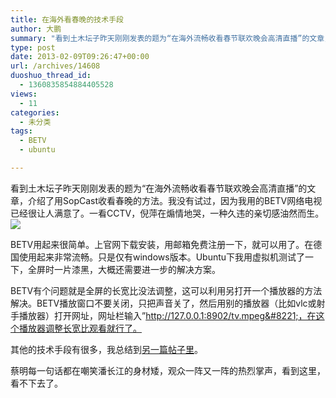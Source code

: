 ```yaml
---
title: 在海外看春晚的技术手段
author: 大鹏
summary: "看到土木坛子昨天刚刚发表的题为“在海外流畅收看春节联欢晚会高清直播”的文章，介绍了用SopCast收看春晚的方法。我没有试过，因为我用的BETV网络电视已经很让人满意了。一看CCTV，倪萍在煽情地哭，一种久违的亲切感油然而生。![][1]"
type: post
date: 2013-02-09T09:26:47+00:00
url: /archives/14608
duoshuo_thread_id:
  - 1360835854884405528
views:
  - 11
categories:
  - 未分类
tags:
  - BETV
  - ubuntu

---
```

看到土木坛子昨天刚刚发表的题为“在海外流畅收看春节联欢晚会高清直播”的文章，介绍了用SopCast收看春晚的方法。我没有试过，因为我用的BETV网络电视已经很让人满意了。一看CCTV，倪萍在煽情地哭，一种久违的亲切感油然而生。![][1]

BETV用起来很简单。上官网下载安装，用邮箱免费注册一下，就可以用了。在德国使用起来非常流畅。只是仅有windows版本。Ubuntu下我用虚拟机测试了一下，全屏时一片漆黑，大概还需要进一步的解决方案。

BETV有个问题就是全屏的长宽比没法调整，这可以利用另打开一个播放器的方法解决。BETV播放窗口不要关闭，只把声音关了，然后用别的播放器（比如vlc或射手播放器）打开网址，网址栏输入&#8221;http://127.0.0.1:8902/tv.mpeg&#8221;，在这个播放器调整长宽比观看就行了。

其他的技术手段有很多，我总结到[另一篇帖子里][2]。

蔡明每一句话都在嘲笑潘长江的身材矮，观众一阵又一阵的热烈掌声，看到这里，看不下去了。

 [1]: https://iebnyq.blu.livefilestore.com/y1prB0ri6xouAMYuyvVp97iu5ZJRLFE5ry2kr2o7UbGWAxuccChYdJbJgq0UWZOsTFZQm4KFehCLLpjytBlv3bgY49fWdJQlw8e/2013-02-09_niping.jpg
 [2]: http://pzhao.org/archives/16826

